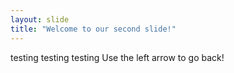 ```yaml
---
layout: slide
title: "Welcome to our second slide!"
---
```

testing testing testing
Use the left arrow to go back!
